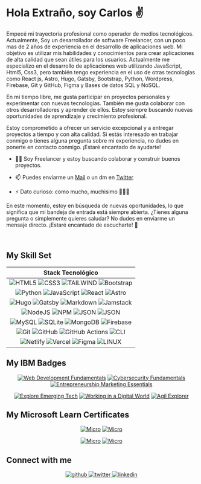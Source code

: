 # Hola Extraño, soy Carlos :v:

Empecé mi trayectoria profesional como operador de medios tecnológicos. Actualmente, Soy un desarrollador de software Freelancer, con un poco mas de 2 años de experiencia en el desarrollo de aplicaciones web. Mi objetivo es utilizar mis habilidades y conocimientos para crear aplicaciones de alta calidad que sean útiles para los usuarios. Actualmente me especializo en el desarrollo de aplicaciones web utilizando JavaScript, Html5, Css3, pero también tengo experiencia en el uso de otras tecnologías como React js, Astro, Hugo, Gatsby, Bootstrap, Python, Wordpress, Firebase, Git y GitHub, Figma y Bases de datos SQL y NoSQL.

En mi tiempo libre, me gusta participar en proyectos personales y experimentar con nuevas tecnologías. También me gusta colaborar con otros desarrolladores y aprender de ellos. Estoy siempre buscando nuevas oportunidades de aprendizaje y crecimiento profesional.

Estoy comprometido a ofrecer un servicio excepcional y a entregar proyectos a tiempo y con alta calidad. Si estás interesado en trabajar conmigo o tienes alguna pregunta sobre mi experiencia, no dudes en ponerte en contacto conmigo. ¡Estaré encantado de ayudarte!

- 🧑‍💻 Soy Freelancer y estoy buscando colaborar y construir buenos proyectos.

- 📫 Puedes enviarme un [Mail](mailto:carlos.fajardo.dev@gmail.com) o un dm en [Twitter](https://twitter.com/__carldesigner)

- ⚡ Dato curioso: como mucho, muchisimo :pizza::hamburger::fries:

En este momento, estoy en búsqueda de nuevas oportunidades, lo que significa que mi bandeja de entrada está siempre abierta. ¿Tienes alguna pregunta o simplemente quieres saludar? No dudes en enviarme un mensaje directo. ¡Estaré encantado de escucharte! 🤗  
  
<br/>  

## My Skill Set  

<div align="center">

| Stack Tecnológico |
|:------------------:|
|![HTML5](https://img.shields.io/badge/html5-%23000000.svg?style=for-the-badge&logo=html5&logoColor=e05a25) ![CSS3](https://img.shields.io/badge/css3-%23000000.svg?style=for-the-badge&logo=css3&logoColor=2d53e5) ![TAILWIND](https://img.shields.io/badge/tailwind-%23000000.svg?style=for-the-badge&logo=tailwindcss&logoColor=38bdf8) ![Bootstrap](https://img.shields.io/badge/bootstrap-%23000000.svg?style=for-the-badge&logo=bootstrap&logoColor=8712fd)|
|![Python](https://img.shields.io/badge/python-000000?style=for-the-badge&logo=python&logoColor=ffdd55) ![JavaScript](https://img.shields.io/badge/javascript-%23000000.svg?style=for-the-badge&logo=javascript&logoColor=%23F7DF1E) ![React](https://img.shields.io/badge/react-%23000000.svg?style=for-the-badge&logo=react&logoColor=%2300dcff) ![Astro](https://img.shields.io/badge/Astro-000000?style=for-the-badge&logo=Astro&logoColor=white)|
|![Hugo](https://img.shields.io/badge/Hugo-black.svg?style=for-the-badge&logo=Hugo) ![Gatsby](https://img.shields.io/badge/Gatsby-%23000000.svg?style=for-the-badge&logo=gatsby&logoColor=6b399c) ![Markdown](https://img.shields.io/badge/Markdown-000000?style=for-the-badge&logo=markdown&logoColor=white) ![Jamstack](https://img.shields.io/badge/Jamstack-000000?style=for-the-badge&logo=jamstack&logoColor=%23e51561)|
|![NodeJS](https://img.shields.io/badge/node.js-000000?style=for-the-badge&logo=node.js&logoColor=%235aab47) ![NPM](https://img.shields.io/badge/NPM-%23000000.svg?style=for-the-badge&logo=npm&logoColor=%23dc391e) ![JSON](https://img.shields.io/badge/JSON-%23000000.svg?style=for-the-badge&logo=json&logoColor=white) ![JSON](https://img.shields.io/badge/GraphQL-%23000000.svg?style=for-the-badge&logo=GraphQL&logoColor=%23f6009c)|
|![MySQL](https://img.shields.io/badge/mysql-%23000000.svg?style=for-the-badge&logo=mysql&logoColor=white) ![SQLite](https://img.shields.io/badge/sqlite-%23000000.svg?style=for-the-badge&logo=sqlite&logoColor=%230482c4) ![MongoDB](https://img.shields.io/badge/MongoDB-%23000000.svg?style=for-the-badge&logo=mongodb&logoColor=%2300ed64) ![Firebase](https://img.shields.io/badge/firebase-%23000000.svg?style=for-the-badge&logo=firebase)|
|![Git](https://img.shields.io/badge/git-%23000000.svg?style=for-the-badge&logo=git&logoColor=%23f44d27) ![GitHub](https://img.shields.io/badge/github-%23000000.svg?style=for-the-badge&logo=github&logoColor=white) ![GitHub Actions](https://img.shields.io/badge/github%20actions-%23000000.svg?style=for-the-badge&logo=githubactions&logoColor=%23248aff) ![CLI](https://img.shields.io/badge/CLI-%23000000.svg?style=for-the-badge&logo=windows-terminal&logoColor=white)|
|![Netlify](https://img.shields.io/badge/netlify-%23000000.svg?style=for-the-badge&logo=netlify&logoColor=#00C7B7) ![Vercel](https://img.shields.io/badge/vercel-%23000000.svg?style=for-the-badge&logo=vercel&logoColor=white) ![Figma](https://img.shields.io/badge/figma-%23000000.svg?style=for-the-badge&logo=figma&logoColor=%239d56f7) ![LINUX](https://img.shields.io/badge/Linux-%23000000?style=for-the-badge&logo=linux&logoColor=white)|

</div>

## My IBM Badges

<div align="center">
  
[![Web Development Fundamentals](https://images.credly.com/size/200x200/images/0c1c6eed-818c-4f78-bfaa-7ea8704c863a/image.png)](https://www.credly.com/badges/00b5f3ac-4710-45c6-9a65-a7d2a23b0531/public_url)
[![Cybersecurity Fundamentals](https://images.credly.com/size/200x200/images/50b96632-6cbb-40b7-ac0e-b83f49ff7f94/image.png)](https://www.credly.com/badges/1ff5ae2f-f9f6-47b8-8f5e-782ebb4fb88b/public_url)
[![Entrepreneurship Marketing Essentials](https://images.credly.com/size/200x200/images/cdb54868-2b79-4f35-8051-ba46f835099f/Entrepreneurship_Marketing_Essentials_.png)](https://www.credly.com/badges/b75e6db9-a352-4330-b8f4-4b787bf7a431/public_url)
  

[![Explore Emerging Tech](https://images.credly.com/size/200x200/images/c6f4a830-11d9-46ba-a061-8ac2e5a099e9/Explore_Emerging_Tech.png)](https://www.credly.com/badges/18f2ea14-2238-4d4a-a7c0-17d4c6c8ab89/public_url)
[![Working in a Digital World](https://images.credly.com/size/200x200/images/4f76c627-c180-49ae-a5a0-742885eef581/Working_in_a_Digital_World-_Professional_Skills.png)](https://www.credly.com/badges/9113b9a5-a97f-420f-ac5b-bdb05e0fc59f/public_url)
[![Agil Explorer](https://images.credly.com/size/200x200/images/3b7846e2-bdbd-4ed6-8543-182f47502190/image.png)](https://www.credly.com/badges/6ee4c4fb-0fd6-4408-ad82-8de8acdf4c54/public_url)
</div>

## My Microsoft Learn Certificates

<div align="center">
  
[![Micro](https://res.cloudinary.com/do66lfayc/image/upload/v1700399729/ImagesGitHub/python_qsxvwo.jpg)](https://learn.microsoft.com/api/achievements/share/es-mx/CarlosEnriqueFajardoPallares-3122/F6FJAQXN?sharingId=2B1A59650FBD9805) [![Micro](https://res.cloudinary.com/do66lfayc/image/upload/v1700399729/ImagesGitHub/controldeversiones_v6ybrr.jpg)](https://learn.microsoft.com/api/achievements/share/es-mx/CarlosEnriqueFajardoPallares-3122/FZQ5M52X?sharingId=2B1A59650FBD9805)

[![Micro](https://res.cloudinary.com/do66lfayc/image/upload/v1700399729/ImagesGitHub/desarrolloweb_btpp3l.jpg)](https://learn.microsoft.com/api/achievements/share/es-mx/CarlosEnriqueFajardoPallares-3122/ZM8M5W82?sharingId=2B1A59650FBD9805) [![Micro](https://res.cloudinary.com/do66lfayc/image/upload/v1700399729/ImagesGitHub/creaciondepaginasweb_e4rzue.jpg)](https://learn.microsoft.com/api/achievements/share/es-mx/CarlosEnriqueFajardoPallares-3122/BTE7UWED?sharingId=2B1A59650FBD9805)

  
</div>


  
## Connect with me

<div align="center">
  
<a href="https://github.com/CarlDesigner" target="_blank">
<img src=https://img.shields.io/badge/github-%23000000.svg?&style=for-the-badge&logo=github&logoColor=white alt=github style="margin-bottom: 5px;" />
</a>
<a href="https://twitter.com/__carldesigner" target="_blank">
<img src=https://img.shields.io/badge/twitter-%23000000.svg?&style=for-the-badge&logo=X&logoColor=white alt=twitter style="margin-bottom: 5px;" />
</a>
<a href="https://linkedin.com/in/carlos-fajardo-dev" target="_blank">
<img src=https://img.shields.io/badge/linkedin-%23000000.svg?&style=for-the-badge&logo=linkedin&logoColor=white alt=linkedin style="margin-bottom: 5px;" />
</a>  

</div>


